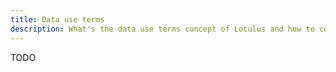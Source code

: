 ```yaml
---
title: Data use terms
description: What's the data use terms concept of Loculus and how to configure it.
---
```


TODO
